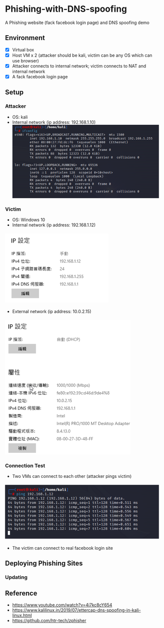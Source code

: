 # Phishing-with-DNS-spoofing
A Phishing website (fack facebook login page) and DNS spoofing demo
## Environment
- [x] Virtual box
- [x] Host VM x 2 (attacker should be kali, victim can be any OS which can use browser)
- [x] Attacker connects to internal network; victim connects to NAT and internal network
- [X] A fack facebook login page

## Setup
### Attacker 
- OS: kali
- Internal network (ip address: 192.168.1.10)
![image](img/attacker_config.png)
### Victim 
- OS: Windows 10
- Internal network (ip address: 192.168.1.12)
#### ![image](img/victim_config1.png)
- External network (ip address: 10.0.2.15)
#### ![image](img/victim_config2.png)
### Connection Test 
- Two VMs can connect to each other (attacker pings victim)
#### ![image](img/ping.png)
- The victim can connect to real facebook login site 

## Deploying Phishing Sites
### Updating


## Reference
- https://www.youtube.com/watch?v=4i7kc8cY654
- https://www.kalilinux.in/2019/07/ettercap-dns-spoofing-in-kali-linux.html
- https://github.com/htr-tech/zphisher
